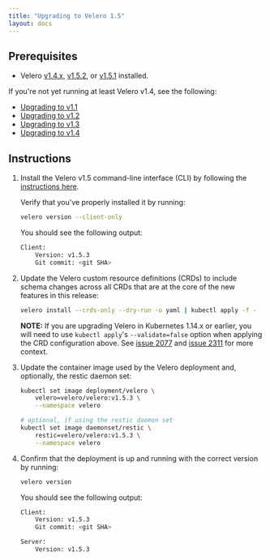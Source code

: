```yaml
---
title: "Upgrading to Velero 1.5"
layout: docs
---
```


## Prerequisites

- Velero [v1.4.x][5], [v1.5.2][9], or [v1.5.1][8] installed.

If you're not yet running at least Velero v1.4, see the following:

- [Upgrading to v1.1][1]
- [Upgrading to v1.2][2]
- [Upgrading to v1.3][3]
- [Upgrading to v1.4][4]

## Instructions

1. Install the Velero v1.5 command-line interface (CLI) by following the [instructions here][0].

    Verify that you've properly installed it by running:

    ```bash
    velero version --client-only
    ```

    You should see the following output:

    ```bash
    Client:
        Version: v1.5.3
        Git commit: <git SHA>
    ```

1. Update the Velero custom resource definitions (CRDs) to include schema changes across all CRDs that are at the core of the new features in this release:

    ```bash
    velero install --crds-only --dry-run -o yaml | kubectl apply -f -
    ```

    **NOTE:** If you are upgrading Velero in Kubernetes 1.14.x or earlier, you will need to use `kubectl apply`'s `--validate=false` option when applying the CRD configuration above. See [issue 2077][6] and [issue 2311][7] for more context.

1. Update the container image used by the Velero deployment and, optionally, the restic daemon set:

    ```bash
    kubectl set image deployment/velero \
        velero=velero/velero:v1.5.3 \
        --namespace velero

    # optional, if using the restic daemon set
    kubectl set image daemonset/restic \
        restic=velero/velero:v1.5.3 \
        --namespace velero
    ```

1. Confirm that the deployment is up and running with the correct version by running:

    ```bash
    velero version
    ```

    You should see the following output:

    ```bash
    Client:
        Version: v1.5.3
        Git commit: <git SHA>

    Server:
        Version: v1.5.3
    ```

[0]: basic-install.md#install-the-cli
[1]: https://velero.io/docs/v1.1.0/upgrade-to-1.1/
[2]: https://velero.io/docs/v1.2.0/upgrade-to-1.2/
[3]: https://velero.io/docs/v1.3.2/upgrade-to-1.3/
[4]: https://velero.io/docs/v1.4/upgrade-to-1.4/
[5]: https://github.com/vmware-tanzu/velero/releases/tag/v1.4.2
[6]: https://github.com/vmware-tanzu/velero/issues/2077
[7]: https://github.com/vmware-tanzu/velero/issues/2311
[8]: https://github.com/vmware-tanzu/velero/releases/tag/v1.5.1
[9]: https://github.com/vmware-tanzu/velero/releases/tag/v1.5.2
